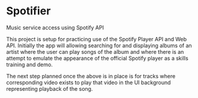 # Spotifier
Music service access using Spotify API

This project is setup for practicing use of the Spotify Player API and Web API.
Initially the app will allowing searching for and displaying albums of an artist
where the user can play songs of the album and where there is an attempt to emulate
the appearance of the official Spotify player as a skills training and demo.

The next step planned once the above is in place is for tracks
where corresponding video exists to play that video 
in the UI background representing playback of the song.
